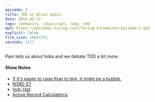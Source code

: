 ```yaml
---
episode: 2
title: TDD is Alive again
date: 2014-05-12
tags: community, javascript, ruby, tdd
mp3: https://episodes.turing.cool/Turing-Incomplete-Episode-2.mp3
explicit: false
file_size: 26647151
seconds: 2171
---
```


Pam tells us about India and we debate TDD a bit more.

#### Show Notes

* [If it's easier to raise than to hire, it might be a bubble.](https://twitter.com/blader/status/466104655693352961)
* [N3RD ST](http://technical.ly/philly/2012/06/20/n3rd-street-old-city-northern-liberties/)
* [Indy Hall](http://indyhall.org)
* [Active Record Calculations](http://api.rubyonrails.org/classes/ActiveRecord/Calculations.html)
